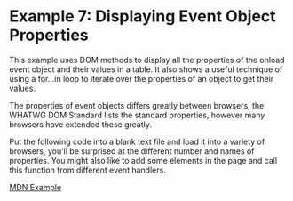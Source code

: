 # Example 7: Displaying Event Object Properties

This example uses DOM methods to display all the properties of the onload event object and their values in a table. It also shows a useful technique of using a for...in loop to iterate over the properties of an object to get their values.

The properties of event objects differs greatly between browsers, the WHATWG DOM Standard lists the standard properties, however many browsers have extended these greatly.

Put the following code into a blank text file and load it into a variety of browsers, you'll be surprised at the different number and names of properties. You might also like to add some elements in the page and call this function from different event handlers.

[MDN Example](https://developer.mozilla.org/en-US/docs/Web/API/Document_Object_Model/Examples#example_7_displaying_event_object_properties)